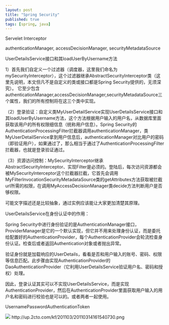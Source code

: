 ```yaml
---
layout: post
title: "Spring Security"
published: true
tags: [spring, java]
---
```


Servelet Interceptor


 authenticationManager,
 accessDecisionManager,
 securityMetadataSource


 UserDetailsService接口和其loadUserByUsername方法

 1）首先我们自定义一个过滤器（调度器，这里我们命名为mySecurityInterceptor），这个过滤器继承AbstractSecurityInterceptor类（这里先说明，本文但凡不是自定义的类或接口都是Spring Security提供的，无须深究）。 它至少包含 authenticationManager,accessDecisionManager,securityMetadataSource三个属性，我们的所有控制将在这三个类中实现。

（2）登录验证：自定义类MyUserDetailService实现UserDetailsService接口和其loadUserByUsername方法，这个方法根据用户输入的用户名，从数据库里面获取该用户的所有权限细信息（统称用户信息）。Spring Security的AuthenticationProcessingFilter拦截器调用authenticationManager，类MyUserDetailService拿到用户信息后，authenticationManager对比用户的密码（即验证用户），如果通过了，那么相当于通过了AuthenticationProcessingFilter拦截器，也就是登录验证通过。

（3）资源访问控制：MySecurityInterceptor继承AbstractSecurityInterceptor、实现Filter是必须的。登陆后，每次访问资源都会被MySecurityInterceptor这个拦截器拦截，它首先会调用MyFilterInvocationSecurityMetadataSource类的getAttributes方法获取被拦截url所需的权限，在调用MyAccessDecisionManager类decide方法判断用户是否够权限。

可能文字描述还是比较抽象，通过实例应该能让大家更加清楚其原理。

UserDetailsService在身份认证中的作用：

Spring Security中进行身份验证的是AuthenticationManager接口，ProviderManager是它的一个默认实现，但它并不用来处理身份认证，而是委托给配置好的AuthenticationProvider，每个AuthenticationProvider会轮流检查身份认证。检查后或者返回Authentication对象或者抛出异常。

验证身份就是加载响应的UserDetails，看看是否和用户输入的账号、密码、权限等信息匹配。此步骤由实现AuthenticationProvider的DaoAuthenticationProvider（它利用UserDetailsService验证用户名、密码和授权）处理。

因此，登录认证其实可以不实现UserDetailsService，而是实现AuthenticationProvider，然后在AuthenticationProvider里面获取用户输入的用户名和密码进行校验也是可以的。或者两者一起使用。


UsernamePasswordAuthenticationToken

<img src="http://up.2cto.com/kf/201103/20110314161540976.png" vertical-align="middle">
http://up.2cto.com/kf/201103/20110314161540730.png